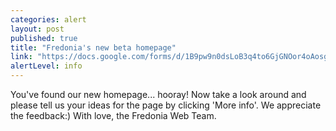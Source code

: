```yaml
---
categories: alert
layout: post
published: true
title: "Fredonia's new beta homepage"
link: "https://docs.google.com/forms/d/1B9pw9n0dsLoB3q4to6GjGNOor4oAosgnNo1ZRlcMn40/viewform"
alertLevel: info
---
```


You've found our new homepage... hooray! Now take a look around and please tell us your ideas for the page by clicking 'More info'. We appreciate the feedback:) With love, the Fredonia Web Team.